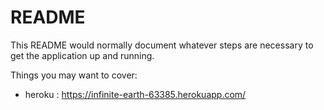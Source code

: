 # README

This README would normally document whatever steps are necessary to get the
application up and running.

Things you may want to cover:

* heroku : https://infinite-earth-63385.herokuapp.com/
